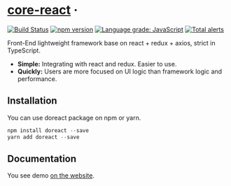 # [core-react](https://www.vocowone.com/) &middot;

[![Build Status](https://travis-ci.com/vocoWone/core-react.svg?branch=master)](https://travis-ci.com/vocoWone/core-react)
[![npm version](https://img.shields.io/npm/v/doreact.svg?style=flat)](https://www.npmjs.com/package/doReact)
[![Language grade: JavaScript](https://img.shields.io/lgtm/grade/javascript/g/vocoWone/core-react.svg?logo=lgtm&logoWidth=18)](https://lgtm.com/projects/g/vocoWone/core-react/context:javascript)
[![Total alerts](https://img.shields.io/lgtm/alerts/g/vocoWone/core-react.svg?logo=lgtm&logoWidth=18)](https://lgtm.com/projects/g/vocoWone/core-react/alerts/)

Front-End lightweight framework base on react + redux + axios, strict in TypeScript.

- **Simple:** Integrating with react and redux. Easier to use.
- **Quickly:** Users are more focused on UI logic than framework logic and performance.

## Installation

You can use doreact package on npm or yarn.

```javascript
npm install doreact --save
yarn add doreact --save
```

## Documentation

You see demo [on the website](http://www.vocowone.com:3003).

